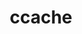 ---
title: "ccache"
layout: cache
categories: [package, develop]
meta: {"versions": ["4.6.3", "4.9.1"], "compilers": ["gcc@=10.2.1", "gcc@=7.5.0"], "oss": ["centos7", "ubuntu18.04"], "platforms": ["linux"], "targets": ["x86_64_v3"], "stacks": ["developer-tools", "developer-tools-manylinux2014", "root"], "num_specs": 14, "num_specs_by_stack": {"developer-tools": 7, "root": 14, "developer-tools-manylinux2014": 7}}
spec_details: [{"hash": "ghnw6ryghcbisymnkxnt7y5elkyitemm", "compiler": "gcc@=7.5.0", "versions": ["4.6.3"], "os": "ubuntu18.04", "platform": "linux", "target": "x86_64_v3", "variants": ["build_system=cmake", "build_type=Release", "generator=make", "~ipo", "+redis"], "stacks": ["developer-tools", "root"], "size": "-", "tarball": "https://binaries.spack.io/develop/build_cache/linux-ubuntu18.04-x86_64_v3/gcc-7.5.0/ccache-4.6.3/linux-ubuntu18.04-x86_64_v3-gcc-7.5.0-ccache-4.6.3-ghnw6ryghcbisymnkxnt7y5elkyitemm.spack"}, {"hash": "c7mgufiojbkdqfau72b7w4nzfr2fjm4r", "compiler": "gcc@=10.2.1", "versions": ["4.9.1"], "os": "centos7", "platform": "linux", "target": "x86_64_v3", "variants": ["build_system=cmake", "build_type=Release", "generator=make", "~ipo", "+redis"], "stacks": ["developer-tools-manylinux2014", "root"], "size": "-", "tarball": "https://binaries.spack.io/develop/build_cache/linux-centos7-x86_64_v3/gcc-10.2.1/ccache-4.9.1/linux-centos7-x86_64_v3-gcc-10.2.1-ccache-4.9.1-c7mgufiojbkdqfau72b7w4nzfr2fjm4r.spack"}, {"hash": "b6ofycyqfjofvprwpkg55hopm7kf3iky", "compiler": "gcc@=7.5.0", "versions": ["4.6.3"], "os": "ubuntu18.04", "platform": "linux", "target": "x86_64_v3", "variants": ["build_system=cmake", "build_type=Release", "generator=make", "~ipo", "+redis"], "stacks": ["developer-tools", "root"], "size": "-", "tarball": "https://binaries.spack.io/develop/build_cache/linux-ubuntu18.04-x86_64_v3/gcc-7.5.0/ccache-4.6.3/linux-ubuntu18.04-x86_64_v3-gcc-7.5.0-ccache-4.6.3-b6ofycyqfjofvprwpkg55hopm7kf3iky.spack"}, {"hash": "gn2aoilmn7cv6vdf3m5wo536or6ku2ht", "compiler": "gcc@=7.5.0", "versions": ["4.6.3"], "os": "ubuntu18.04", "platform": "linux", "target": "x86_64_v3", "variants": ["build_system=cmake", "build_type=Release", "generator=make", "~ipo", "+redis"], "stacks": ["developer-tools", "root"], "size": "-", "tarball": "https://binaries.spack.io/develop/build_cache/linux-ubuntu18.04-x86_64_v3/gcc-7.5.0/ccache-4.6.3/linux-ubuntu18.04-x86_64_v3-gcc-7.5.0-ccache-4.6.3-gn2aoilmn7cv6vdf3m5wo536or6ku2ht.spack"}, {"hash": "gw7vvftum6md2bhgxdtgm5n2ckaixquq", "compiler": "gcc@=10.2.1", "versions": ["4.9.1"], "os": "centos7", "platform": "linux", "target": "x86_64_v3", "variants": ["build_system=cmake", "build_type=Release", "generator=make", "~ipo", "+redis"], "stacks": ["developer-tools-manylinux2014", "root"], "size": "-", "tarball": "https://binaries.spack.io/develop/build_cache/linux-centos7-x86_64_v3/gcc-10.2.1/ccache-4.9.1/linux-centos7-x86_64_v3-gcc-10.2.1-ccache-4.9.1-gw7vvftum6md2bhgxdtgm5n2ckaixquq.spack"}, {"hash": "hxuygyxeappwhsdrulzzyuazcw63mo4s", "compiler": "gcc@=7.5.0", "versions": ["4.6.3"], "os": "ubuntu18.04", "platform": "linux", "target": "x86_64_v3", "variants": ["build_system=cmake", "build_type=Release", "generator=make", "~ipo", "+redis"], "stacks": ["developer-tools", "root"], "size": "-", "tarball": "https://binaries.spack.io/develop/build_cache/linux-ubuntu18.04-x86_64_v3/gcc-7.5.0/ccache-4.6.3/linux-ubuntu18.04-x86_64_v3-gcc-7.5.0-ccache-4.6.3-hxuygyxeappwhsdrulzzyuazcw63mo4s.spack"}, {"hash": "kzrss6rmuzdbmtte63hk6jctwlkoopt6", "compiler": "gcc@=10.2.1", "versions": ["4.9.1"], "os": "centos7", "platform": "linux", "target": "x86_64_v3", "variants": ["build_system=cmake", "build_type=Release", "generator=make", "~ipo", "+redis"], "stacks": ["developer-tools-manylinux2014", "root"], "size": "-", "tarball": "https://binaries.spack.io/develop/build_cache/linux-centos7-x86_64_v3/gcc-10.2.1/ccache-4.9.1/linux-centos7-x86_64_v3-gcc-10.2.1-ccache-4.9.1-kzrss6rmuzdbmtte63hk6jctwlkoopt6.spack"}, {"hash": "bcf7ckxejdv5k4ixfhkhyqzofcv3jioi", "compiler": "gcc@=7.5.0", "versions": ["4.6.3"], "os": "ubuntu18.04", "platform": "linux", "target": "x86_64_v3", "variants": ["build_system=cmake", "build_type=Release", "generator=make", "~ipo", "+redis"], "stacks": ["developer-tools", "root"], "size": "-", "tarball": "https://binaries.spack.io/develop/build_cache/linux-ubuntu18.04-x86_64_v3/gcc-7.5.0/ccache-4.6.3/linux-ubuntu18.04-x86_64_v3-gcc-7.5.0-ccache-4.6.3-bcf7ckxejdv5k4ixfhkhyqzofcv3jioi.spack"}, {"hash": "tkgxlhqegolxfor3obihxhcfu4ux57d6", "compiler": "gcc@=10.2.1", "versions": ["4.9.1"], "os": "centos7", "platform": "linux", "target": "x86_64_v3", "variants": ["build_system=cmake", "build_type=Release", "generator=make", "~ipo", "+redis"], "stacks": ["developer-tools-manylinux2014", "root"], "size": "-", "tarball": "https://binaries.spack.io/develop/build_cache/linux-centos7-x86_64_v3/gcc-10.2.1/ccache-4.9.1/linux-centos7-x86_64_v3-gcc-10.2.1-ccache-4.9.1-tkgxlhqegolxfor3obihxhcfu4ux57d6.spack"}, {"hash": "ljcukxppcrlx6u2wqjsgvcbko7ldw3dc", "compiler": "gcc@=7.5.0", "versions": ["4.6.3"], "os": "ubuntu18.04", "platform": "linux", "target": "x86_64_v3", "variants": ["build_system=cmake", "build_type=Release", "generator=make", "~ipo", "+redis"], "stacks": ["developer-tools", "root"], "size": "-", "tarball": "https://binaries.spack.io/develop/build_cache/linux-ubuntu18.04-x86_64_v3/gcc-7.5.0/ccache-4.6.3/linux-ubuntu18.04-x86_64_v3-gcc-7.5.0-ccache-4.6.3-ljcukxppcrlx6u2wqjsgvcbko7ldw3dc.spack"}, {"hash": "dm2gtn5tj4dyurblmlepdxap7b4wrmf7", "compiler": "gcc@=10.2.1", "versions": ["4.9.1"], "os": "centos7", "platform": "linux", "target": "x86_64_v3", "variants": ["build_system=cmake", "build_type=Release", "generator=make", "~ipo", "+redis"], "stacks": ["developer-tools-manylinux2014", "root"], "size": "-", "tarball": "https://binaries.spack.io/develop/build_cache/linux-centos7-x86_64_v3/gcc-10.2.1/ccache-4.9.1/linux-centos7-x86_64_v3-gcc-10.2.1-ccache-4.9.1-dm2gtn5tj4dyurblmlepdxap7b4wrmf7.spack"}, {"hash": "ihhraggxrvgh22grjtmgi2zukvorin24", "compiler": "gcc@=10.2.1", "versions": ["4.9.1"], "os": "centos7", "platform": "linux", "target": "x86_64_v3", "variants": ["build_system=cmake", "build_type=Release", "generator=make", "~ipo", "+redis"], "stacks": ["developer-tools-manylinux2014", "root"], "size": "-", "tarball": "https://binaries.spack.io/develop/build_cache/linux-centos7-x86_64_v3/gcc-10.2.1/ccache-4.9.1/linux-centos7-x86_64_v3-gcc-10.2.1-ccache-4.9.1-ihhraggxrvgh22grjtmgi2zukvorin24.spack"}, {"hash": "beiqzfe7lnd4wruui7zvluwijfxlc5yp", "compiler": "gcc@=7.5.0", "versions": ["4.6.3"], "os": "ubuntu18.04", "platform": "linux", "target": "x86_64_v3", "variants": ["build_system=cmake", "build_type=Release", "generator=make", "~ipo", "+redis"], "stacks": ["developer-tools", "root"], "size": "-", "tarball": "https://binaries.spack.io/develop/build_cache/linux-ubuntu18.04-x86_64_v3/gcc-7.5.0/ccache-4.6.3/linux-ubuntu18.04-x86_64_v3-gcc-7.5.0-ccache-4.6.3-beiqzfe7lnd4wruui7zvluwijfxlc5yp.spack"}, {"hash": "ju3akh5zrfxubk32hxzanfkwj53gqjh5", "compiler": "gcc@=10.2.1", "versions": ["4.9.1"], "os": "centos7", "platform": "linux", "target": "x86_64_v3", "variants": ["build_system=cmake", "build_type=Release", "generator=make", "~ipo", "+redis"], "stacks": ["developer-tools-manylinux2014", "root"], "size": "-", "tarball": "https://binaries.spack.io/develop/build_cache/linux-centos7-x86_64_v3/gcc-10.2.1/ccache-4.9.1/linux-centos7-x86_64_v3-gcc-10.2.1-ccache-4.9.1-ju3akh5zrfxubk32hxzanfkwj53gqjh5.spack"}]
---